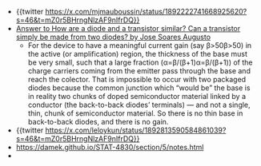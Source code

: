 - {{twitter https://x.com/mjmauboussin/status/1892222741668925620?s=46&t=mZ0r5BHrngNlzAF9nIfrDQ}}
- [Answer to How are a diode and a transistor similar? Can a transistor simply be made from two diodes? by Jose Soares Augusto](https://www.quora.com/How-are-a-diode-and-a-transistor-similar-Can-a-transistor-simply-be-made-from-two-diodes/answer/Jose-Soares-Augusto?ch=15&oid=129012804&share=9036a255&srid=u2STH&target_type=answer)
	- For the device to have a meaningful current gain (say β>50β>50) in the active (or amplification) region, the thickness of the base must be very small, such that a large fraction (α=β/(β+1)α=β/(β+1)) of the charge carriers coming from the emitter pass through the base and reach the colector. That is impossible to occur with two packaged diodes because the common junction which “would be” the base is in reality two chunks of doped semiconductor material linked by a conductor (the back-to-back diodes’ terminals) — and not a single, thin, chunk of semiconductor material. So there is no thin base in back-to-back diodes, and there is no gain.
- {{twitter https://x.com/leloykun/status/1892813590584861039?s=46&t=mZ0r5BHrngNlzAF9nIfrDQ}}
- https://damek.github.io/STAT-4830/section/5/notes.html
-